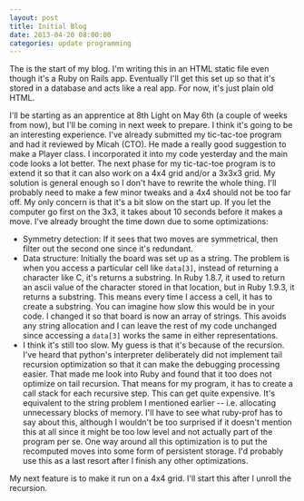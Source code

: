 ```yaml
---
layout: post
title: Initial Blog
date: 2013-04-20 08:00:00
categories: update programming
---
```

The is the start of my blog. I'm writing this in an HTML static file even
though it's a Ruby on Rails app. Eventually I'll get this set up so that it's
stored in a database and acts like a real app. For now, it's just plain old
HTML.

I'll be starting as an apprentice at 8th Light on May 6th (a couple of weeks
from now), but I'll be coming in next week to prepare. I think it's going to be
an interesting experience. I've already submitted my tic-tac-toe program and
had it reviewed by Micah (CTO). He made a really good suggestion to make a
Player class. I incorporated it into my code yesterday and the main code looks
a lot better. The next phase for my tic-tac-toe program is to extend it so that
it can also work on a 4x4 grid and/or a 3x3x3 grid. My solution is general
enough so I don't have to rewrite the whole thing. I'll probably need to make a
few minor tweaks and a 4x4 should not be too far off. My only concern is that
it's a bit slow on the start up. If you let the computer go first on the 3x3,
it takes about 10 seconds before it makes a move. I've already brought the time
down due to some optimizations:

* Symmetry detection: If it sees that two moves are symmetrical, then filter
  out the second one since it's redundant.
* Data structure: Initially the board was set up as a string. The problem is
  when you access a particular cell like `data[3]`, instead of returning a
  character like C, it's returns a substring. In Ruby 1.8.7, it used to return
  an ascii value of the character stored in that location, but in Ruby 1.9.3,
  it returns a substring. This means every time I access a cell, it has to
  create a substring. You can imagine how slow this would be in your code. I
  changed it so that board is now an array of strings. This avoids any string
  allocation and I can leave the rest of my code unchanged since accessing a
  `data[3]` works the same in either representations.
* I think it's still too slow. My guess is that it's because of the recursion.
  I've heard that python's interpreter deliberately did not implement tail
  recursion optimization so that it can make the debugging processing easier.
  That made me look into Ruby and found that it too does not optimize on tail
  recursion. That means for my program, it has to create a call stack for each
  recursive step. This can get quite expensive. It's equivalent to the string
  problem I mentioned earlier -- i.e. allocating unnecessary blocks of memory.
  I'll have to see what ruby-prof has to say about this, although I wouldn't be
  too surprised if it doesn't mention this at all since it might be too low
  level and not actually part of the program per se. One way around all this
  optimization is to put the recomputed moves into some form of persistent
  storage. I'd probably use this as a last resort after I finish any other
  optimizations.

My next feature is to make it run on a 4x4 grid. I'll start this after I unroll
the recursion.

